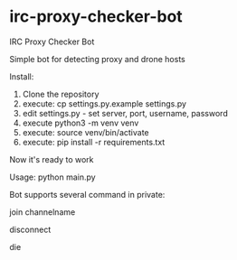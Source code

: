 # irc-proxy-checker-bot
IRC Proxy Checker Bot

Simple bot for detecting proxy and drone hosts

Install:
1. Clone the repository
2. execute: cp settings.py.example settings.py
3. edit settings.py - set server, port, username, password
4. execute  python3 -m venv venv
5. execute: source venv/bin/activate
6. execute: pip install -r requirements.txt

Now it's ready to work


Usage: python main.py

Bot supports several command in private:

join channelname

disconnect

die
